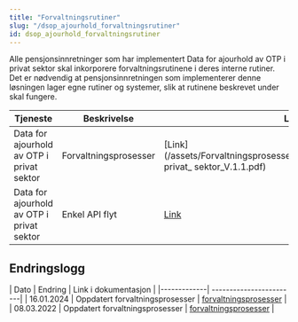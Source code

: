 ```yaml
---
title: "Forvaltningsrutiner"
slug: "/dsop_ajourhold_forvaltningsrutiner"
id: dsop_ajourhold_forvaltningsrutiner
---
```


Alle pensjonsinnretninger som har implementert Data for ajourhold av OTP i privat sektor skal inkorporere forvaltningsrutinene i deres interne rutiner. Det er nødvendig at pensjonsinnretningen som implementerer denne løsningen lager egne rutiner og systemer, slik at rutinene beskrevet under skal fungere.


| Tjeneste | Beskrivelse | Link |
| ------- | ----------- | ---- |
| Data for ajourhold av OTP i privat sektor | Forvaltningsprosesser | [Link](/assets/Forvaltningsprosesser_Data_for_ajourhold_av_OTP_i_ privat_ sektor_V.1.1.pdf) |
| Data for ajourhold av OTP i privat sektor | Enkel API flyt | [Link](/assets/Data_for_ajourhold_av_OTP_i_privat_sektor_Enkel_API_flyt_V.1.png) |

## Endringslogg

| Dato | Endring | Link i dokumentasjon |
|-------------| ------------------------|
| 16.01.2024 | Oppdatert forvaltningsprosesser | [forvaltningsprosesser](/dsop_ajourhold_forvaltningsrutiner) |
| 08.03.2022 | Oppdatert forvaltningsprosesser | [forvaltningsprosesser](/dsop_ajourhold_forvaltningsrutiner) |